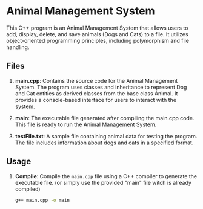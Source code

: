 # Animal Management System

This C++ program is an Animal Management System that allows users to add, display, delete, and save animals (Dogs and Cats) to a file. It utilizes object-oriented programming principles, including polymorphism and file handling.

## Files

1. **main.cpp**: Contains the source code for the Animal Management System. The program uses classes and inheritance to represent Dog and Cat entities as derived classes from the base class Animal. It provides a console-based interface for users to interact with the system.

2. **main**: The executable file generated after compiling the main.cpp code. This file is ready to run the Animal Management System.

3. **testFile.txt**: A sample file containing animal data for testing the program. The file includes information about dogs and cats in a specified format.

## Usage

1. **Compile**: Compile the `main.cpp` file using a C++ compiler to generate the executable file. (or simply use the provided "main" file witch is already compiled)

   ```bash
   g++ main.cpp -o main
